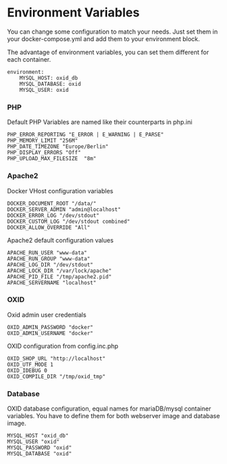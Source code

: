 # Environment Variables #

You can change some configuration to match your needs. Just set them in your
docker-compose.yml and add them to your environment block.

The advantage of environment variables, you can set them different for each container.

```
environment:
    MYSQL_HOST: oxid_db
    MYSQL_DATABASE: oxid
    MYSQL_USER: oxid
```


### PHP ###

Default PHP Variables are named like their counterparts in php.ini

    PHP_ERROR_REPORTING "E_ERROR | E_WARNING | E_PARSE"
    PHP_MEMORY_LIMIT "256M"
    PHP_DATE_TIMEZONE "Europe/Berlin"
    PHP_DISPLAY_ERRORS "Off"
    PHP_UPLOAD_MAX_FILESIZE  "8m"


### Apache2 ###

Docker VHost configuration variables

    DOCKER_DOCUMENT_ROOT "/data/"
    DOCKER_SERVER_ADMIN "admin@localhost"
    DOCKER_ERROR_LOG "/dev/stdout"
    DOCKER_CUSTOM_LOG "/dev/stdout combined"
    DOCKER_ALLOW_OVERRIDE "All"


Apache2 default configuration values

    APACHE_RUN_USER "www-data"
    APACHE_RUN_GROUP "www-data"
    APACHE_LOG_DIR "/dev/stdout"
    APACHE_LOCK_DIR "/var/lock/apache"
    APACHE_PID_FILE "/tmp/apache2.pid"
    APACHE_SERVERNAME "localhost"


### OXID ###

Oxid admin user credentials

    OXID_ADMIN_PASSWORD "docker"
    OXID_ADMIN_USERNAME "docker"


OXID configuration from  config.inc.php

    OXID_SHOP_URL "http://localhost"
    OXID_UTF_MODE 1
    OXID_IDEBUG 0
    OXID_COMPILE_DIR "/tmp/oxid_tmp"


### Database ###

OXID database configuration, equal names for mariaDB/mysql container variables.
You have to define them for both webserver image and database image.

    MYSQL_HOST "oxid_db"
    MYSQL_USER "oxid"
    MYSQL_PASSWORD "oxid"
    MYSQL_DATABASE "oxid"
